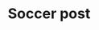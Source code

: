 ---
title: 'Soccer post'
description: 'Mudryk is the GOAT'
pubDate: 'Nov 15 2023'
heroImage: '/mudryk.jpg'
---